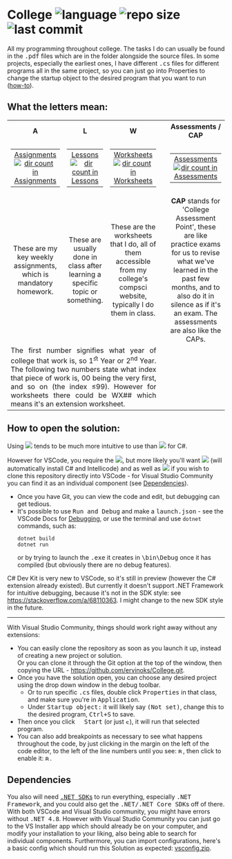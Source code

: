 # College <picture><img alt="language" src="https://img.shields.io/badge/-csharp-388A34?logo=csharp"></picture> <picture><img alt="repo size" src="https://img.shields.io/github/repo-size/ervinoks/College"></picture> <picture><img alt="last commit" src="https://img.shields.io/github/last-commit/ervinoks/College"></picture>
All my programming throughout college. The tasks I do can usually be found in the <samp>.pdf</samp> files which are in the folder alongside the source files. In some projects, especially the earliest ones, I have different <samp>.cs</samp> files for different programs all in the same project, so you can just go into Properties to change the startup object to the desired program that you want to run ([how-to](#vs-com)).

## What the letters mean:
<table>
    <tr>
        <th align="center">A</td>
        <th align="center">L</td>
        <th align="center">W</td>
        <th rowspan="3"></td>
        <th align="center">Assessments / CAP</td>
    </tr>
    <tr>
        <td align="center">
            <table>
            <tr><td align="center"><a href="Assignments">Assignments<br>
            <picture><img alt="dir count in Assignments" src="https://img.shields.io/github/directory-file-count/ervinoks/College/Assignments?type=dir&color=lightgrey"></picture></a></td></tr></td>
            </table>
        <td align="center">
            <table>
            <tr><td align="center"><a href="Lessons">Lessons<br>
            <picture><img alt="dir count in Lessons" src="https://img.shields.io/github/directory-file-count/ervinoks/College/Lessons?type=dir&color=lightgrey"></picture></a></td></tr></td>
            </table>
        <td align="center">
            <table>
            <tr><td align="center"><a href="Worksheets">Worksheets<br>
            <picture><img alt="dir count in Worksheets" src="https://img.shields.io/github/directory-file-count/ervinoks/College/Worksheets?type=dir&color=lightgrey"></picture></a></td></tr></td>
            </table>
        <td align="center">
            <table>
            <tr><td align="center"><a href="Assessments">Assessments<br>
            <picture><img alt="dir count in Assessments" src="https://img.shields.io/github/directory-file-count/ervinoks/College/Assessments?type=dir&color=lightgrey"></picture></a></td></tr></td>
            </table>
    </tr>
    <tr>
        <td align="center">These are my key weekly assignments, which is mandatory homework.</td>
        <td align="center">These are usually done in class after learning a specific topic or something.</td>
        <td align="center">These are the worksheets that I do, all of them accessible from my college's compsci website, typically I do them in class.</td>
        <td rowspan="1" align="center"><b>CAP</b> stands for 'College Assessment Point', these are like practice exams for us to revise what we've learned in the past few months, and to also do it in silence as if it's an exam. The assessments are also like the CAPs.
    </tr>
    <tr>
        <td colspan="3" align="justify">The first number signifies what year of college that work is, so 1<sup>ﬆ</sup> Year or 2<sup>nd</sup> Year. The following two numbers state what index that piece of work is, 00 being the very first, and so on (the index ≤99). However for worksheets there could be WX## which means it's an extension worksheet. </td>
    </tr>
</table>

## How to open the solution:
Using [<img src="https://img.shields.io/badge/visual%20studio-5C2D91?style=plastic&logo=visualstudio">](https://visualstudio.microsoft.com/vs/community/ "Download Visual Studio Community") tends to be much more intuitive to use than [<img src="https://img.shields.io/badge/vscode-007ACC?style=plastic&logo=visualstudiocode">](https://code.visualstudio.com/ "Download Visual Studio Code") for C#.



However for VSCode, you require the 
[<img src="https://img.shields.io/badge/C%23%20Extension-white.svg?style=plastic&logo=data%3Aimage%2Fpng%3Bbase64%2CiVBORw0KGgoAAAANSUhEUgAAAIAAAACACAMAAAD04JH5AAAAIVBMVEWNdeRHcExyVN1iQNl7X9%2BBZeFZNNZmRdp0Vt38%2FP%2FLwPNsqB2hAAAABXRSTlP%2FAEXWmrnmltUAAAc8SURBVHjaxVuJgqMqEOwncoT%2F%2F%2BCnCNKnoHEnJJldd3ami6q%2BQIT%2Ffjzgux9ftvEzAMu6QhnruvwAwFKtVwzLHwOg5r%2BBAO%2BYfw7hCQDV%2FD6WPwGwwMVY%2FjmAZYXLcVsHeIl9BOEfAhiZ9w90gPfYLwj21y0d4DXzxfR9CPAm%2Bx691lcBLGPfO2buK4rt7ZbXAIzFR8Z9QzCpA7zhe5R9f8DYxwQEeIF93xhAGI4Bbv0SwHJP%2Bjb1k4KxK8C34jP6qwJ9wEAH%2BFJ8TL4nHzSuIMD37PfJgzDdxnIbwG3fB9%2FfeKTytl0BHpv3Cv3aSPVj6ADPii5PeyT6sfHUSNi%2BrJMAZsSXcQ%2F63A%2Fb5ZVUHeCh71PhbQgJIdj%2BKnWAp%2BzT0NfZTxRC2j%2FrJYDlxtxtxz%2FZr8a79f3DdIBb9j0w52u2QZpP%2BNW%2BJOEJcLfuXCdeXfzDchn73wgCuNX1kMxnJd5qnNpvXnBwoANYb%2BddU3wx%2FU5BGasGYLlR9sy4I96Pps%2FHogBYR7P3SuzbeY%2B6vk1BBzBYbpDcA73ae6X2SNfno%2FshTCjgjbwDknpGvz79iDWAoQJa6oHLxHNa99r0Y%2FmscwB4w3dRd3ne0a03CNEJAOPp2y1Pj3zp%2BYL%2BWBDMAOBVB4UecNenVe9UXhH%2FIGACgBb4VteTjNjTxI%2F1y5gBmXglCJR1kXVL%2B9N4HPqAZwu9g46LtLv%2FT%2Bx5%2B7%2FrpsufAwk8W21Czp%2FPJ%2BcMFvew%2FYcMPfLrtRSgmr8E4IG2m%2FsvayOD6Ld3DHB8FxoD%2FRq5PrEfTR%2Fgjo%2FNFwik166pL7fvVYPtmrg%2Bem3DYMBTAuD83QIBqfntey3%2B0DVigGDQGODc72aE%2FY1YUfWAGcQAYrPe%2BK9vlQHZc8DnoyFgiddfAFD43yVQndCLwqcRUERIHvXaNgMnAWz6VwyQtKsSQCkoGQJ%2FY%2F85cp3o5IsLbkMCwEXPcw8EHI35JB%2FyZzS27NGMN%2FqjkQm92OXJZM6ntSy873pAtX5%2BdB%2BQNf%2B0yPG0WpfnAGTKQLTygFhvABO9X9cQ%2FEwOH5Hp%2BjcOYEH1vuVb5ly2t48Y8F37CwbkYgMDYCn3eM1LgG0bAGjHBQRADXxcZGgCGCogIKgM8CEY8K3MtpZnIgw%2FJQzlMBggGhAGartxuCPqOaWv4OuSiKUAcwwk%2FIuO4tPs0nYH5f5iqV8L37cZWBzYEqBWW%2Bv4SO7fPv2a%2B%2F4xwvbSGeAYetynZLfbkTKQdAYmfECsczAD1jqbMnCkO8IAxxCOlxsAkAycWzxKt49nvP8DzoBPGEgKA8ZqQ2hOnFATv7w0H3DKYhcx0MOO0a%2BEIfo5nxQvCPvbZAAtdWjub4kno257qh%2FwbPpx4AN9oQucAd7v%2B%2FliGNDk1TAseYCtdHn1I%2F3%2B7m2zxYgxsDuBu5Bgpts9Vhuz%2FUCqFASEQwGQ2B4jkYAUv8rAdD%2BQOvU1CIIeBYkxkHUAufbZdyQICEN5axKI%2FcVMKOhNaV1oxul%2BIJAcYDEgt5dJWw6I0rbYmOoHhP3tSwgiCryyvWrM0PdVbskPV2vDFLn6IehR4Lh5nwyRM13pbyhY6sXXIXLxDwxB9wG%2BuQy6pGSxlUTuRwACC%2F%2FDuM4A3t9tdccrCIAt9q4ZwOqfHBg%2B0OeObnBkVQC00EzIYGQAYqUcG65D9wF6g0lVASrtCbfaGafczd55zdlHMKQPWJvrdJMKSd8EOBuA1n%2BEep3Y9OOAAXN30ed9n27fpSP7TKjS70plH0%2BnP67F7PGQPqDfYKn7O9U1I91nQB3v2XjUoGveh80%2FYCCiLV6xz5HUTici69bsDR9Qe160vYvsJqXZ7RACy7st%2B4W7DESbAXWEqGQ%2BawwBKBucxkIHCS%2BrjoVDMrBae%2FsJW08x2goELe6NMQIgmMfGoy4%2FLzqXEORNq0UTn1a9E0RUFxxq3bGGct%2FQ2eJHm4KA%2FZ85fbwFAGlA723Ea9eX8z9L%2FowC%2BOY1ubUQKQI9AljKw9bjJAHk9j1i%2F2g6rZQnnO9koHccl2PVDzC4RCae2PauRT52%2Bzg2jmOQH%2BFwKXEM17ZF6ptgf7O%2FmIdYHE%2F8RvAHycDh9hPTD%2FYhloMDMnWr6vFuE0VdvGVfHmSaCTzid1T%2BIQX8LJU8yuXYzRVtn8Vot%2B%2FSbx1mc9cVV11tTKGYOsxWdHCmCkram56%2BeqLQOtBoRF6Mqvkn4o%2BOdDoz7yvR90T84aHW1WlJT9acKfPrs2O9PPHwkj8b%2FM%2BO9XIIMu3MJb7gnh5s7q4QtOR3Wo9fmJ843F5dIdCSE%2BfKDim8z4%2F3i5lPF543jvdXHcKD3OPeecChQmDbHC%2BZn37IZVkd9ftx4nv%2FMZ8e%2BvEN8R886OSe9TxvPurlwnd59%2BuH3ZY1vMj%2Bs8f93HvsP33g0b1o%2FuEjn%2B4N8b976PUF8b987Ne9wP43ADgE99cPPtf0XEA495NHvyuIXz78%2Fs74H74rCNcp%2Bce1AAAAAElFTkSuQmCC">](https://marketplace.visualstudio.com/items?itemName=ms-dotnettools.csharp "Download the C# extension"), but more likely you'll want 
[<img src="https://img.shields.io/badge/C%23%20Dev%20Kit-white.svg?style=plastic&logo=data%3Aimage%2Fpng%3Bbase64%2CiVBORw0KGgoAAAANSUhEUgAAAIAAAACACAMAAAD04JH5AAAAOVBMVEXQxvS6qu62p%2BxpR9vIvPGgi%2BhoR9pHcEzFuPGWgOJoRtpRK9RoRtqgi%2Bj%2F%2F%2F9LKMVEJbLr5vpeQb5QkdCZAAAAC3RSTlP%2BkVFSzt3hAP4eomIbDkUAAAUjSURBVHja7ZuJkpswEERlsB0Bo2D4%2F48NCHQyukZaU0ll1tlQ3mz6aboRuJDYr5uLVf32MHTdMNwEMHSP55Nt9Xw%2BuuHrAEMnxVU9uy8DuPI1CCSA4cGQegxfAhgeT4bWk4LAGnRfFif6wJrIc%2BND96MAuPknApccpT6wevO570MRAqs23xo%2FJ0QhG6ALdv8Csr3yo8BqzTej5zoIvMAHRph3IyzGi82HoRVAynxbVkNsr6wosALzl6j5lhGH%2FvYtwweWeeotyQnAZTggMqLA0t1fWHb%2BNQJXbUj6wIjmH6pCFvfltQvy7zgCi3WfJ%2BTXj6xVcG2Ar79X1AcWPvVeXJu%2FRORlCc44Nn6ejEIIoHsJnjN6Vau4iusW8EgUcID%2BIaR%2BIH%2Bce%2FIYwqmtKQKzM0PNf23RCp%2F9HD5YrWC09XlgKuADw8w%2Fop3R%2Ffkzb69rFLgatglCKI0MMV8oAMwBLT%2Fb5fjgmWDXNQrM774QBoCFuz9fyiBo370gHlEYYgBq%2BCYCi9t9T36ap%2B2FEmDjx5rAAvoiZr5Rn1AGoWOYtoEF9MUlAkreGbwsg6ACuXch2AKXwAIYbH0RNP9jhm%2BV3wSwEC4kzwEFeIggAPeHj5XqgtWEUBseGIBjgAvgmn%2B2%2FCLvd%2BFEQKtDANwGiKj5gVIEnyTC4wrgJsAAYOaHEXYKmwACCCYFGqATKIA7%2FLj0eVbOSBTCHrCAAwKbd5Ojj6Qx5AELOCCs7s%2BZw7%2BkEUUQrgcRAK3%2FKRi9H0c1NQZDEAEAk7zs4Wc3IQNAHHE%2B1Uv0sblxPRBEfgc4zOaiRyrn%2BrAqhGwAYa70pAaYSeFowroqAlEGMJHrvF4ftW4tsKOQBoB95OisX0hxGrF3wPIhDTAVnnipKKzriQCZFkxt9OezCZPqwBmFHIAm49dpWGHVDCLTgmvBVujb%2BLHNAKAQ1j2LeR3warvXXJbt7siTALEs6j372PtXq4WwCgIAsN9HLcxVEPub4nrsd0ACABlALL91LfZPQf5gAf8Yce8gkF%2BvUgCw9F2JEgDThVIA3f%2BzmPX%2FnqKy9HEAYD3%2FwLsMYBZq6Itjwp459Y4sfXxJoumA7EIhwMRPWYAzC9xkDi8eADgZCgFOB4QRlWeCGwy3%2FCCAW6UAeNBuB4hZIKafArAnG0IIGwDsqhxop2ETAO%2BCUzgRNQHIysc%2FDXCzBc41%2F44Q3n0aZk5EfPqnpuLp7osR4XLc9low%2BTck3w6haoGJ2JdPw4Y3pVSANrflNQDWjTEnfDBpAGA%2Bmk3Xj2YcrsftAWo%2BnDYCqKi%2FDwD%2Bd%2BBH9TMAxO0AcDsA%2FKB%2BDoC4HaAhAaQBfiEArQgAqXFIPbRqhwAoQPKxXasoAl598sFlmyYE5E0Ewo9umyCE9I0D4YfXDXwIysO7Tz%2B%2Br24CRGrMWMBQiRCTtxIQWcJRhxDX73MWsdREAfL1w8t46E2AEv3wQiYyQkJ%2BHDKXchEREsMf%2B%2BzFbKQoJLufsZhNL%2BcjNKGw%2B5EFjR0lCin5vnRJZxlCQv7dExa1FkSBYH7Ost5cBKCYn7WwORUFAftX8amXv7Q76YPsQ8nEV764PXl9oHc%2Fc3l%2FNAq18pkbHF604Y99sz0mKAL91CNtcnm1Nr90m493oabNu1UbnYb%2B1dR8ylav%2Fp0z8WSaT9vsNr6hlfnE7X792K77xA2PMYRiedqWz%2F7dwvyqTa9YFErNr9v2e%2FWB0P2qjc8uwpsqX7X1ux%2FHt6yRLl%2B%2F%2Bb3vb9v83qj%2BAB8KXeHqCLD5AAAAAElFTkSuQmCC">](https://marketplace.visualstudio.com/items?itemName=ms-dotnettools.csdevkit "Download C# Dev Kit")
(will automatically install C# and Intellicode) and as well as [<img src="https://img.shields.io/badge/git-E44C30?style=plastic&logo=git&logoColor=white">](https://git-scm.com/downloads "Download Git") if you wish to clone this repository directly into VSCode - for Visual Studio Community you can find it as an individual component (see [Dependencies](#dependencies)).
- Once you have Git, you can view the code and edit, but debugging can get tedious. 
- It's possible to use <kbd><samp>Run and Debug</samp></kbd> and make a <samp>launch.json</samp> - see the VSCode Docs for [Debugging](https://code.visualstudio.com/docs/editor/debugging "Open Visual Studio Code Docs"), or use the terminal and use <samp>`dotnet`</samp> commands, such as: 
    ```batch
    dotnet build
    dotnet run
    ```
    or by trying to launch the <samp>.exe</samp> it creates in <samp>\bin\Debug</samp> once it has compiled (but obviously there are no debug features).

C# Dev Kit is very new to VSCode, so it's still in preview (however the C# extension already existed). But currently it doesn't support .NET Framework for intuitive debugging, because it's not in the SDK style: see <ins>https://stackoverflow.com/a/68110363</ins>. I might change to the new SDK style in the future.

---
<a id="vs-com" />With Visual Studio Community, things should work right away without any extensions:
- You can easily clone the repository as soon as you launch it up, instead of creating a new project or solution.  
 Or you can clone it through the Git option at the top of the window, then copying the URL - https://github.com/ervinoks/College.git.
 - Once you have the solution open, you can choose any desired project using the drop down window in the debug toolbar.
    - Or to run specific <samp>.cs</samp> files, double click <kbd><samp>Properties</samp></kbd> in that class, and make sure you're in <kbd><samp>Application</samp></kbd>. 
    - Under <kbd><samp>Startup object:</samp></kbd> it will likely say <kbd><samp>(Not set)</samp></kbd>, change this to the desired program, <kbd><kbd>Ctrl</kbd>+<kbd>S</kbd></kbd> to save.
- Then once you click <kbd><picture><img src="https://github.com/ervinoks/College/assets/37591724/7d123503-75d1-47b2-b7c8-c75485454391" width='9' height='9'></picture><samp> Start</samp></kbd> (or just <kbd><picture><img src="https://github.com/ervinoks/College/assets/37591724/982379dc-5468-4c86-908d-b2dad7094137" width='9' height='9' title="Start Without Debugging (Ctrl+F5)"></picture></kbd>), it will run that selected program.
- You can also add breakpoints as necessary to see what happens throughout the code, by just clicking in the margin on the left of the code editor, to the left of the line numbers until you see:
<kbd><picture><source media="(prefers-color-scheme: dark)" srcset="https://github.com/ervinoks/College/assets/37591724/2dd0bd0c-c6fb-4f57-98ca-e1d581fee13e"><img src="https://github.com/ervinoks/College/assets/37591724/94b977f5-7ce6-4502-9f2a-ca004e8910df" width='11' height='11' title="Breakpoint Available"></picture></kbd>, then click to enable it: <kbd><picture><img src="https://github.com/ervinoks/College/assets/37591724/5c99624f-7834-498b-8cbc-07d175075edd" width='11' height='11' title="Breakpoint Enabled"></picture></kbd>.


## Dependencies
You also will need [<samp>.NET SDK</samp>s](https://dotnet.microsoft.com/en-us/download/visual-studio-sdks "Download .NET SDK") to run everything, especially <samp>.NET Framework</samp>, and you could also get the <samp>.NET/.NET Core SDK</samp>s off of there. With both VSCode and Visual Studio community, you might have errors without <samp>.NET 4.8</samp>. However with Visual Studio Community you can just go to the VS Installer app which should already be on your computer, and modify your installation to your liking, also being able to search for individual components. Furthermore, you can import configurations, here's a basic config which should run this Solution as expected: [vsconfig.zip](https://github.com/ervinoks/College/files/11683051/vsconfig.zip "Download vsconfig.zip").
